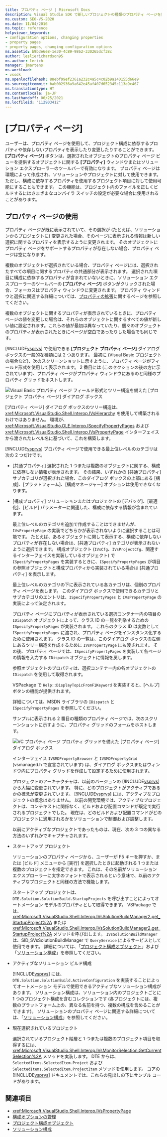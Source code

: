 ```yaml
---
title: プロパティ ページ | Microsoft Docs
description: Visual Studio SDK で新しいプロジェクトの種類のプロパティ ページを操作する方法について説明します。これにより、ユーザーはプロジェクトのプロパティを表示したり変更したりできます。
ms.custom: SEO-VS-2020
ms.date: 11/04/2016
ms.topic: reference
helpviewer_keywords:
- configuration options, changing properties
- property pages
- property pages, changing configuration options
ms.assetid: b9b3e6e8-1e30-4c89-9862-330265dcf38c
author: leslierichardson95
ms.author: lerich
manager: jmartens
ms.workload:
- vssdk
ms.openlocfilehash: 88ebf99ef2361a232c4a5c4c02b9a140155d66e9
ms.sourcegitcommit: bab002936a9a642e45af407d652345c113a9c467
ms.translationtype: HT
ms.contentlocale: ja-JP
ms.lasthandoff: 06/25/2021
ms.locfileid: "112903412"
---
```

# <a name="property-pages"></a>[プロパティ ページ]
ユーザーは、プロパティ ページを使用して、プロジェクト構成に依存するプロパティや依存しないプロパティを表示したり変更したりすることができます。 **[プロパティ ページ]** ボタンは、選択されたオブジェクトのプロパティ ページ ビューを提供するオブジェクトに関する **[プロパティ]** ウィンドウまたはソリューション エクスプローラーのツールバーで有効になります。 プロパティ ページは環境によって作成され、ソリューションやプロジェクトに対して使用できます。 ただし、構成に依存するプロパティを使用するプロジェクト項目に対して使用可能にすることもできます。 この機能は、プロジェクト内のファイルを正しくビルドするにはさまざまなコンパイラ スイッチの設定が必要な場合に使用されることがあります。

## <a name="using-property-pages"></a>プロパティ ページの使用
 プロパティ ページが既に表示されていて、その選択が (たとえば、ソリューションからプロジェクトに) 変更された場合、そのページに表示される情報は新しい選択に関するプロパティを表示するように変更されます。 そのオブジェクトにプロパティ ページをサポートするプロパティが存在しない場合、プロパティ ページは空になります。

 複数のオブジェクトが選択されている場合、プロパティ ページには、選択されたすべての項目に関するプロパティの共通部分が表示されます。 選択された項目に構成に依存するプロパティが含まれていないときに、ソリューション エクスプローラーのツールバーの **[プロパティ ページ]** ボタンがクリックされた場合、フォーカスはプロパティ ウィンドウに変更されます。 プロパティ ウィンドウと選択に関連する詳細については、[プロパティの拡張](../../extensibility/internals/extending-properties.md)に関するページを参照してください。

 複数のオブジェクトに関するプロパティが表示されているときに、プロパティ ページの値を変更した場合は、それらのオブジェクトに関するすべての値が新しい値に設定されます。これらの値が最初は異なっていたり、個々のオブジェクトのプロパティが表示されたときにページが空白であったりした場合でも同じです。

 [!INCLUDE[vsprvs](../../code-quality/includes/vsprvs_md.md)] で使用できる **[プロジェクト プロパティ ページ]** ダイアログ ボックスの一般的な種類には 2 つあります。 最初に (Visual Basic プロジェクトの場合など)、次のスクリーンショットに示すように、プロパティ ページがフィールド形式を使用して表示されます。 2 番目には (このセクションの後の方に示されています)、プロパティ ページがプロパティ ウィンドウにあるのと同様のプロパティ グリッドをホストします。

 ![Visual Basic プロパティ ページ](../../extensibility/internals/media/vsvbproppages.gif "vsVBPropPages") フィールド形式とツリー構造を備えた [プロジェクト プロパティ ページ] ダイアログ ボックス

 [プロパティ ページ] ダイアログ ボックスのツリー構造は、<xref:Microsoft.VisualStudio.Shell.Interop.IVsHierarchy> を使用して構築されるわけではありません。 環境が、<xref:Microsoft.VisualStudio.OLE.Interop.ISpecifyPropertyPages> および <xref:Microsoft.VisualStudio.Shell.Interop.IVsPropertyPage> インターフェイスから渡されたレベル名に基づいて、これを構築します。

 [!INCLUDE[vsprvs](../../code-quality/includes/vsprvs_md.md)] プロパティ ページで使用できる最上位レベルのカテゴリは次の 2 つだけです。

- [共通プロパティ] 選択された 1 つまたは複数のオブジェクトに関する、構成に依存しない情報が表示されます。 その結果、いずれかの [共通プロパティ] サブカテゴリが選択された場合、このダイアログ ボックスの上部にある [構成]、[プラットフォーム]、[構成マネージャー] オプションは使用できなくなります。

- [構成プロパティ] ソリューションまたはプロジェクトの [デバッグ]、[最適化]、[ビルド] パラメーターに関連した、構成に依存する情報が含まれています。

  最上位レベルのカテゴリを追加で作成することはできませんが、`IVsPropertyPage` の実装でどちらかが表示されないように選択することは可能です。 たとえば、あるオブジェクトに関して表示する、構成に依存しないプロパティが存在しない場合は、[共通プロパティ] カテゴリが表示されないように選択できます。 構成オブジェクト (`IVsCfg`、`IVsProjectCfg`、関連するインターフェイスを実装しているオブジェクト) で `ISpecifyPropertyPages` を実装するときに、`ISpecifyPropertyPages` が項目の参照オブジェクトと構成プロパティから実装されている場合は [共通プロパティ] を表示します。

  最上位レベルのカテゴリの下に表示されている各カテゴリは、個別のプロパティ ページを表します。 このダイアログ ボックスで使用できるカテゴリとサブカテゴリのエントリは、`ISpecifyPropertyPages` と `IVsPropertyPage` の実装によって決定されます。

  プロパティ ページにプロパティが表示されている選択コンテナー内の項目の `IDispatch` オブジェクトによって、クラス ID の一覧を列挙するための `ISpecifyPropertyPages` が実装されます。 これらのクラス ID は変数として `ISpecifyPropertyPages` に渡され、プロパティ ページをインスタンス化するために使用されます。 クラス ID の一覧は、このダイアログ ボックスの左側にあるツリー構造を作成するために `IVsPropertyPage` にも渡されます。 その後、プロパティ ページでは、`ISpecifyPropertyPages` を実装して各ページの情報を入力する `IDispatch` オブジェクトに情報を戻します。

  参照オブジェクトのプロパティは、選択コンテナー内の各オブジェクトの `IDispatch` を使用して取得されます。

  VSPackage で `Help::DisplayTopicFromF1Keyword` を実装すると、[ヘルプ] ボタンの機能が提供されます。

  詳細については、MSDN ライブラリの `IDispatch` と `ISpecifyPropertyPages` を参照してください。

  サンプルに表示される 2 番目の種類のプロパティ ページでは、次のスクリーンショットに示すように、プロパティ グリッドのフォームをホストします。

  ![VC プロパティ ページ](../../extensibility/internals/media/vsvcproppages.gif "vsVCPropPages") プロパティ グリッドを備えた [プロパティ ページ] ダイアログ ボックス

  インターフェイス `IVSMDPropertyBrowser` と `IVSMDPropertyGrid` (vsmanaged.h で宣言されています) は、ダイアログ ボックスまたはウィンドウ内にプロパティ グリッドを作成して設定するために使用されます。

  プロジェクトのアーキテクチャは、以前のバージョンの [!INCLUDE[vsprvs](../../code-quality/includes/vsprvs_md.md)] から大幅に変更されています。 特に、どのプロジェクトがアクティブであるかの概念が変更されています。 [!INCLUDE[vsprvs](../../code-quality/includes/vsprvs_md.md)] には、アクティブなプロジェクトの概念はありません。 以前の開発環境では、アクティブなプロジェクトは、コンテキストに関係なく、ビルドおよび配置コマンドが既定で実行されるプロジェクトでした。 現在は、どのビルドおよび配置コマンドがどのプロジェクトに適用されるかをソリューションで制御および調整します。

  以前にアクティブなプロジェクトであったものは、現在、次の 3 つの異なる方法のいずれかでキャプチャされます。

- スタートアップ プロジェクト

   ソリューションのプロパティ ページから、ユーザーが F5 キーを押すか、または [ビルド] メニューから [実行] を選択したときに起動される 1 つまたは複数のプロジェクトを指定できます。 これは、その名前がソリューション エクスプローラーに太字のフォントで表示されるという意味で、以前のアクティブなプロジェクトと同様の方法で機能します。

   スタートアップ プロジェクトは、`DTE.Solution.SolutionBuild.StartupProjects` を呼び出すことによってオートメーション モデルのプロパティとして取得できます。 VSPackage では、<xref:Microsoft.VisualStudio.Shell.Interop.IVsSolutionBuildManager2.get_StartupProject%2A> または <xref:Microsoft.VisualStudio.Shell.Interop.IVsSolutionBuildManager2.get_StartupProject%2A> メソッドを呼び出します。 `IVsSolutionBuildManager` は、SID_SVsSolutionBuildManager で `QueryService` によるサービスとして使用できます。 詳細については、「[プロジェクト構成オブジェクト](../../extensibility/internals/project-configuration-object.md)」および「[ソリューション構成](../../extensibility/internals/solution-configuration.md)」を参照してください。

- アクティブなソリューション ビルド構成

   [!INCLUDE[vsprvs](../../code-quality/includes/vsprvs_md.md)] には、`DTE.Solution.SolutionBuild.ActiveConfiguration` を実装することによってオートメーション モデルで使用できるアクティブなソリューション構成があります。 ソリューション構成は、ソリューション内のプロジェクトごとに 1 つのプロジェクト構成を含むコレクションです (各プロジェクトには、複数のプラットフォーム上の、異なる名前を持つ、複数の構成を含めることができます)。 ソリューションのプロパティ ページに関連する詳細については、「[ソリューション構成](../../extensibility/internals/solution-configuration.md)」を参照してください。

- 現在選択されているプロジェクト

   選択されているプロジェクト階層と 1 つまたは複数のプロジェクト項目を取得するには、<xref:Microsoft.VisualStudio.Shell.Interop.IVsMonitorSelection.GetCurrentSelection%2A> メソッドを実装します。 DTE からは、`SelectedItems.SelectedItem.Project` および `SelectedItems.SelectedItem.ProjectItem` メソッドを使用します。 コアの [!INCLUDE[vsprvs](../../code-quality/includes/vsprvs_md.md)] ドキュメントでは、これらの見出しの下にサンプル コードがあります。

## <a name="see-also"></a>関連項目
- <xref:Microsoft.VisualStudio.Shell.Interop.IVsPropertyPage>
- [構成オプションの管理](../../extensibility/internals/managing-configuration-options.md)
- [プロジェクト構成オブジェクト](../../extensibility/internals/project-configuration-object.md)
- [ソリューション構成](../../extensibility/internals/solution-configuration.md)
